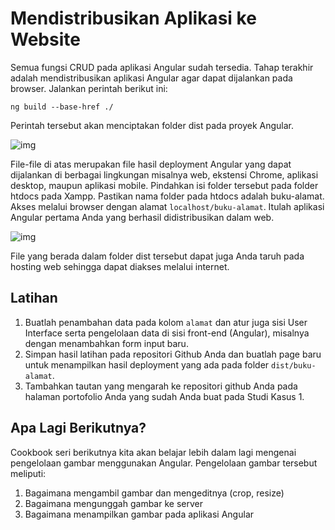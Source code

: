 # Mendistribusikan Aplikasi ke Website

Semua fungsi CRUD pada aplikasi Angular sudah tersedia. Tahap terakhir adalah mendistribusikan aplikasi Angular agar dapat dijalankan pada browser. Jalankan perintah berikut ini:

```
ng build --base-href ./
```

Perintah tersebut akan menciptakan folder dist pada proyek Angular.

![img](https://lh3.googleusercontent.com/iUrmSxYHI21nbo46dUG5nA4y7r5vbzNUaIG05r1bsRaMELOSDufRniaYY4Ax7zRlqPQCQmsfiZtIc4sdtc1Z8KYkwVCQa6sW3T6a-qYD8SUwq2QhAxabwHAivxI4oC6DADfRVlcP)

File-file di atas merupakan file hasil deployment Angular yang dapat dijalankan di berbagai lingkungan misalnya web, ekstensi Chrome, aplikasi desktop, maupun aplikasi mobile. Pindahkan isi folder tersebut pada folder htdocs pada Xampp. Pastikan nama folder pada htdocs adalah buku-alamat. Akses melalui browser dengan alamat `localhost/buku-alamat`. Itulah aplikasi Angular pertama Anda yang berhasil didistribusikan dalam web.

![img](https://lh3.googleusercontent.com/Up9hg7k2q4qtQs_OvamelV-eC1CZIGX_IPiSCBGBu6fKMUF-6G6IGfZDZNIFpOOl2tPAkQe279I4EDpmoC1pVZVo0HarzZ03XkCEPzukp0w9knfC0Zn3U9Ino1bgD2DmyS3E6Sf1)

File yang berada dalam folder dist tersebut dapat juga Anda taruh pada hosting web sehingga dapat diakses melalui internet.

## Latihan

1. Buatlah penambahan data pada kolom `alamat` dan atur juga sisi User Interface serta pengelolaan data di sisi front-end (Angular), misalnya dengan menambahkan form input baru.
2. Simpan hasil latihan pada repositori Github Anda dan buatlah page baru untuk menampilkan hasil deployment yang ada pada folder `dist/buku-alamat`.
3. Tambahkan tautan yang mengarah ke repositori github Anda pada halaman portofolio Anda yang sudah Anda buat pada Studi Kasus 1.

## Apa Lagi Berikutnya?

Cookbook seri berikutnya kita akan belajar lebih dalam lagi mengenai pengelolaan gambar menggunakan Angular. Pengelolaan gambar tersebut meliputi:

1. Bagaimana mengambil gambar dan mengeditnya (crop, resize)
2. Bagaimana mengunggah gambar ke server
3. Bagaimana menampilkan gambar pada aplikasi Angular


